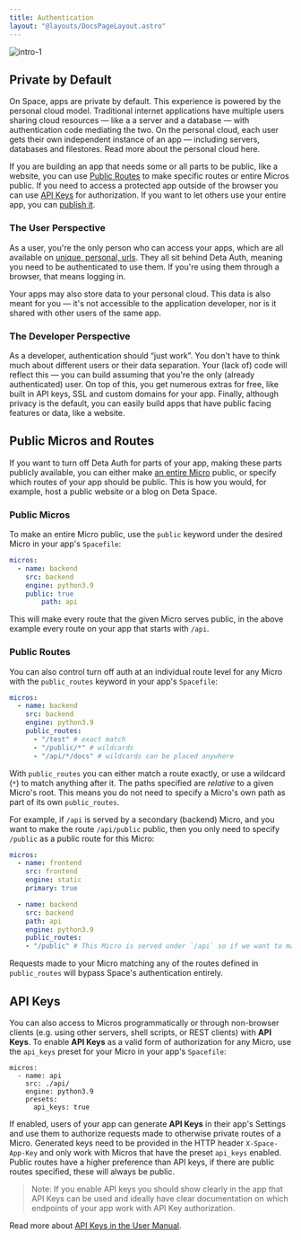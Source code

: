 ```yaml
---
title: Authentication
layout: "@layouts/DocsPageLayout.astro"
---
```


![intro-1](/docs_assets/use/space-apps-headline.png)

## Private by Default

On Space, apps are private by default. This experience is powered by the personal cloud model.  Traditional internet applications have multiple users sharing cloud resources — like a  a server and a database — with authentication code mediating the two. On the personal cloud, each user gets their own independent instance of an app — including servers, databases and filestores. Read more about the personal cloud here.

If you are building an app that needs some or all parts to be public, like a website, you can use [Public Routes](/docs/en/build/fundamentals/the-space-runtime/authentication#public-micros-and-routes) to make specific routes or entire Micros public. If you need to access a protected app outside of the browser you can use [API Keys](/docs/en/build/fundamentals/the-space-runtime/authentication#api-keys) for authorization. If you want to let others use your entire app, you can [publish it](/docs/en/publish/intro).

### The User Perspective

As a user, you're the only person who can access your apps, which are all available on [unique, personal, urls](/docs/en/use/space-apps/domains). They all sit behind Deta Auth, meaning you need to be authenticated to use them. If you're using them through a browser, that means logging in.

Your apps may also store data to your personal cloud. This data is also meant for you — it's not accessible to the application developer, nor is it shared with other users of the same app.

### The Developer Perspective

As a developer, authentication should “just work”. You don't have to think much about  different users or their data separation. Your (lack of) code will reflect this — you can build assuming that you're the only (already authenticated) user. On top of this, you get numerous extras for free, like built in API keys, SSL and custom domains for your app.  Finally, although privacy is the default, you can easily build apps that have public facing features or data, like a website.

## Public Micros and Routes

If you want to turn off Deta Auth for parts of your app, making these parts publicly available, you can either make [an entire Micro](/docs/en/build/fundamentals/the-space-runtime/micros) public, or specify which routes of your app should be public. This is how you would, for example, host a public website or a blog on Deta Space.

### Public Micros

To make an entire Micro public, use the `public` keyword under the desired Micro in your app's `Spacefile`:

```yaml
micros:
  - name: backend
    src: backend
    engine: python3.9
    public: true
		path: api
```

This will make every route that the given Micro serves public, in the above example every route on your app that starts with `/api`.

### Public Routes

You can also control turn off auth at an individual route level for any Micro with the `public_routes` keyword in your app's `Spacefile`:

```yaml
micros:
  - name: backend
    src: backend
    engine: python3.9
    public_routes:
      - "/test" # exact match
      - "/public/*" # wildcards
      - "/api/*/docs" # wildcards can be placed anywhere
```

With `public_routes` you can either match a route exactly, or use a wildcard (`*`) to match anything after it. The paths specified are *relative* to a given Micro's root. This means you do not need to specify a Micro's own path as part of its own `public_routes`.

For example, if `/api` is served by a secondary (backend) Micro, and you want to make the route `/api/public` public, then you only need to specify `/public` as a public route for this Micro:

```yaml
micros:
  - name: frontend
    src: frontend
    engine: static
    primary: true

  - name: backend
    src: backend
    path: api
    engine: python3.9
    public_routes:
    - "/public" # This Micro is served under `/api` so if we want to make `/api/public` available to the outside we only need to specify `/public`
```

Requests made to your Micro matching any of the routes defined in `public_routes` will bypass Space's authentication entirely.

## API Keys

You can also access to Micros programmatically or through non-browser clients (e.g. using other servers, shell scripts, or REST clients) with **API Keys**. To enable **API Keys** as a valid form of authorization for any Micro, use the `api_keys` preset for your Micro in your app's `Spacefile`:

```
micros:
  - name: api
    src: ./api/
    engine: python3.9
    presets:
      api_keys: true

```

If enabled, users of your app can generate **API Keys** in their app's Settings and use them to authorize requests made to otherwise private routes of a Micro. Generated keys need to be provided in the HTTP header `X-Space-App-Key` and only work with Micros that have the preset `api_keys` enabled. Public routes have a higher preference than API keys, if there are public routes specified, these will always be public.

> Note: If you enable API keys you should show clearly in the app that API Keys can be used and ideally have clear documentation on which endpoints of your app work with API Key authorization.
>

Read more about [API Keys in the User Manual](/docs/en/use/space-apps/using-apps#api-keys).